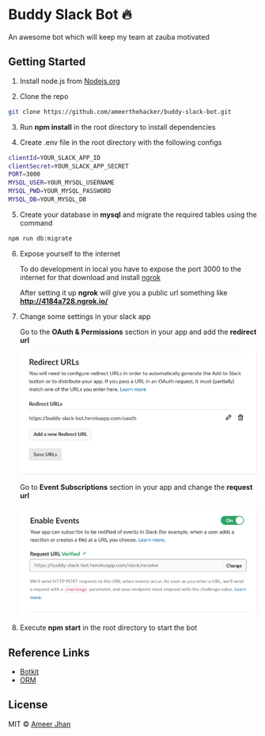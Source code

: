 # Buddy Slack Bot :fire:

An awesome bot which will keep my team at zauba motivated

## Getting Started

1.  Install node.js from [Nodejs.org](https://nodejs.org/en/)

2.  Clone the repo

```sh
git clone https://github.com/ameerthehacker/buddy-slack-bot.git
```

3.  Run **npm install** in the root directory to install dependencies

4.  Create .env file in the root directory with the following configs

```sh
clientId=YOUR_SLACK_APP_ID
clientSecret=YOUR_SLACK_APP_SECRET
PORT=3000
MYSQL_USER=YOUR_MYSQL_USERNAME
MYSQL_PWD=YOUR_MYSQL_PASSWORD
MYSQL_DB=YOUR_MYSQL_DB
```

5.  Create your database in **mysql** and migrate the required tables using the command

```sh
npm run db:migrate
```

6.  Expose yourself to the internet

    To do development in local you have to expose the port 3000 to the internet for that download and install [ngrok](https://ngrok.com/)

    After setting it up **ngrok** will give you a public url something like **http://4184a728.ngrok.io/**

7.  Change some settings in your slack app

    Go to the **OAuth & Permissions** section in your app and add the **redirect url**

    ![Event](./images/oauth.PNG)

    Go to **Event Subscriptions** section in your app and change the **request url**

    ![Event](./images/event.png)

8.  Execute **npm start** in the root directory to start the bot

## Reference Links

* [Botkit](https://github.com/howdyai/botkit)
* [ORM](https://www.npmjs.com/package/orm)

## License

MIT © [Ameer Jhan](mailto:ameerjhanprof@gmail.com)

